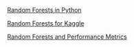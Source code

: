 
[Random Forests in Python](http://blog.yhathq.com/posts/random-forests-in-python.html)

[Random Forests for Kaggle](http://www.kaggle.com/c/titanic-gettingStarted/details/getting-started-with-random-forests)

[Random Forests and Performance Metrics](http://citizennet.com/blog/2012/11/10/random-forests-ensembles-and-performance-metrics/)
